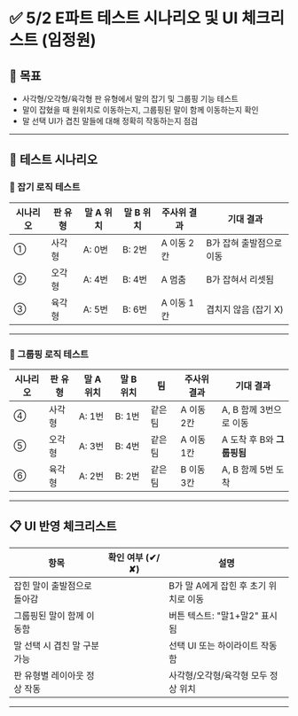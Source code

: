 # ✅ 5/2 E파트 테스트 시나리오 및 UI 체크리스트 (임정원)

## 🎯 목표
- 사각형/오각형/육각형 판 유형에서 말의 잡기 및 그룹핑 기능 테스트
- 말이 잡혔을 때 원위치로 이동하는지, 그룹핑된 말이 함께 이동하는지 확인
- 말 선택 UI가 겹친 말들에 대해 정확히 작동하는지 점검

---

## 🧪 테스트 시나리오

### 🔹 잡기 로직 테스트

| 시나리오 | 판 유형 | 말 A 위치 | 말 B 위치 | 주사위 결과 | 기대 결과 |
|----------|---------|------------|------------|--------------|-------------|
| ①        | 사각형 | A: 0번     | B: 2번     | A 이동 2칸   | B가 잡혀 출발점으로 이동 |
| ②        | 오각형 | A: 4번     | B: 4번     | A 멈춤       | B가 잡혀서 리셋됨 |
| ③        | 육각형 | A: 5번     | B: 6번     | A 이동 1칸   | 겹치지 않음 (잡기 X) |

---

### 🔹 그룹핑 로직 테스트

| 시나리오 | 판 유형 | 말 A 위치 | 말 B 위치 | 팀       | 주사위 결과 | 기대 결과 |
|----------|---------|------------|------------|-----------|--------------|--------------|
| ④        | 사각형 | A: 1번     | B: 1번     | 같은 팀  | A 이동 2칸   | A, B 함께 3번으로 이동 |
| ⑤        | 오각형 | A: 3번     | B: 4번     | 같은 팀  | A 이동 1칸   | A 도착 후 B와 **그룹핑됨** |
| ⑥        | 육각형 | A: 2번     | B: 2번     | 같은 팀  | B 이동 3칸   | A, B 함께 5번 도착 |

---

## 📋 UI 반영 체크리스트

| 항목 | 확인 여부 (✔/✘) | 설명 |
|------|------------------|------|
| 잡힌 말이 출발점으로 돌아감 |  | B가 말 A에게 잡힌 후 초기 위치로 이동 |
| 그룹핑된 말이 함께 이동함 |  | 버튼 텍스트: "말1+말2" 표시됨 |
| 말 선택 시 겹친 말 구분 가능 |  | 선택 UI 또는 하이라이트 작동함 |
| 판 유형별 레이아웃 정상 작동 |  | 사각형/오각형/육각형 모두 정상 위치 |

---


